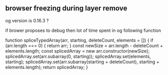 
## browser freezing during layer remove

og version is 0.16.3 ?

if brower proposes to debug then lot of time spent in og following function

function spliceTypedArray(arr, starting, deleteCount, elements = []) {
        if (arr.length === 0) {
            return arr;
        }
        const newSize = arr.length - deleteCount + elements.length;
        const splicedArray = new arr.constructor(newSize);
        splicedArray.set(arr.subarray(0, starting));
        splicedArray.set(elements, starting);
        splicedArray.set(arr.subarray(starting + deleteCount), starting + elements.length);
        return splicedArray;
    }